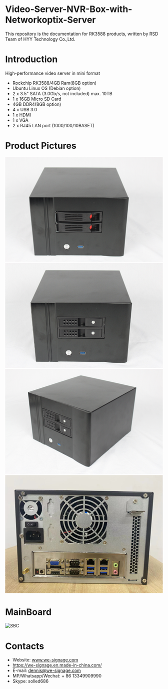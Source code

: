 # Video-Server-NVR-Box-with-Networkoptix-Server
This repository is the documentation for RK3588 products, written by RSD Team of HYY Technology Co.,Ltd.

# Introduction
High-performance video server in mini format

- Rockchip RK3588/4GB Ram(8GB option)
- Ubuntu Linux OS (Debian option)
- 2 x 3.5" SATA (3.0Gb/s, not included) max. 10TB
- 1 x 16GB Micro SD Card
- 4GB DDR4(8GB option)
- 4 x USB 3.0
- 1 x HDMI
- 1 x VGA
- 2 x RJ45 LAN port (1000/100/10BASET)

# Product Pictures
![Views](./Documents/Front%20View%20A.jpg)
![Views](./Documents/Front%20View%20B.jpg)
![Views](./Documents/Right%20View.jpg)
![Views](./Documents/BackView.jpeg)

# MainBoard
![SBC](./Documents/PCB%20Functions.png)



# Contacts

- Website: www.we-signage.com
- https://we-signage.en.made-in-china.com/
- E-mail: dennis@we-signage.com
- MP/Whatsapp/Wechat: + 86 13349909990
- Skype: solled686